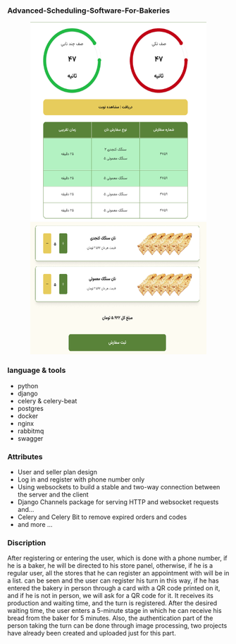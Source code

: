 ### Advanced-Scheduling-Software-For-Bakeries

<p align="center">
    <a href="https://www.linkedin.com/in/rasul-zabanbar-2b8bb5267/" target="_blank" rel="noreferrer">
        <img src="https://github.com/Russell-zabanbar/Advanced-Scheduling-Software-For-Bakeries/blob/main/baker-queue.png" alt="queue" width="400" height="450" />
    </a>
  
  <a href="https://www.linkedin.com/in/rasul-zabanbar-2b8bb5267/" target="_blank" rel="noreferrer">
        <img src="https://github.com/Russell-zabanbar/Advanced-Scheduling-Software-For-Bakeries/blob/main/select-order.png" alt="queue" width="400" height="300" />
    </a>
</p>

### language & tools 
- python
- django
- celery & celery-beat
- postgres
- docker
- nginx
- rabbitmq
- swagger

### Attributes
- User and seller plan design
- Log in and register with phone number only
- Using websockets to build a stable and two-way connection between the server and the client
- Django Channels package for serving HTTP and websocket requests and...
- Celery and Celery Bit to remove expired orders and codes
- and more ...

### Discription 
After registering or entering the user, which is done with a phone number, if he is a baker, he will be directed to his store panel, otherwise, if he is a regular user, all the stores that he can register an appointment with will be in a list. can be seen and the user can register his turn in this way, if he has entered the bakery in person through a card with a QR code printed on it, and if he is not in person, we will ask for a QR code for it. It receives its production and waiting time, and the turn is registered. After the desired waiting time, the user enters a 5-minute stage in which he can receive his bread from the baker for 5 minutes.
Also, the authentication part of the person taking the turn can be done through image processing, two projects have already been created and uploaded just for this part.
